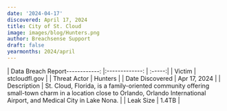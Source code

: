 ```yaml
---
date: '2024-04-17'
discovered: April 17, 2024
title: City of St. Cloud
image: images/blog/Hunters.png
author: Breachsense Support
draft: false
yearmonths: 2024/april
---
```


| Data Breach Report------------:     |:-------------:    | :-----:|
| Victim      | stcloudfl.gov      | 
| Threat Actor      | Hunters      | 
| Date Discovered      | Apr 17, 2024      | 
| Description      | St. Cloud, Florida, is a family-oriented community offering small-town charm in a location close to Orlando, Orlando International Airport, and Medical City in Lake Nona.      | 
| Leak Size      | 1.4TB      | 

